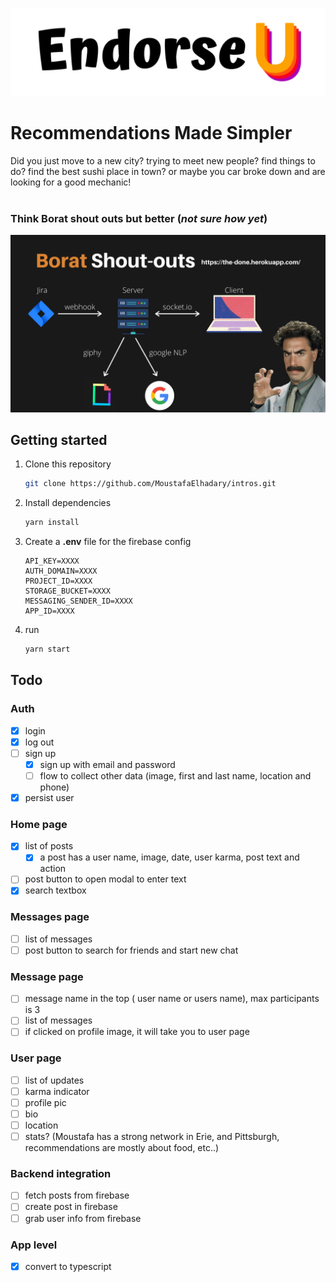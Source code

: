 ![alt text](assets/images/logo_02.png)

# Recommendations Made Simpler

Did you just move to a new city? trying to meet new people? find things to do? find the best sushi place in town? or maybe you car broke down and are looking for a good mechanic!
<br /> <br/>
### Think Borat shout outs but better (*not sure how yet*)

![alt text](readme/13.png)


## Getting started

1. Clone this repository

   ```bash
   git clone https://github.com/MoustafaElhadary/intros.git
   ```

2. Install dependencies

      ```bash
      yarn install
      ```
3. Create a **.env** file for the firebase config

    ```env
    API_KEY=XXXX
    AUTH_DOMAIN=XXXX
    PROJECT_ID=XXXX
    STORAGE_BUCKET=XXXX
    MESSAGING_SENDER_ID=XXXX
    APP_ID=XXXX
    ```
4. run 

      ```bash
      yarn start
      ```


## Todo

### Auth

- [x] login
- [x] log out
- [ ] sign up
  - [x] sign up with email and password
  - [ ] flow to collect other data (image, first and last name, location and phone)
- [x] persist user

### Home page

- [x] list of posts
  - [x] a post has a user name, image, date, user karma, post text and action
- [ ] post button to open modal to enter text
- [x] search textbox

### Messages page

- [ ] list of messages
- [ ] post button to search for friends and start new chat

### Message page

- [ ] message name in the top ( user name or users name), max participants is 3
- [ ] list of messages
- [ ] if clicked on profile image, it will take you to user page

### User page

- [ ] list of updates
- [ ] karma indicator
- [ ] profile  pic
- [ ] bio
- [ ] location
- [ ] stats? (Moustafa has a strong network in Erie, and Pittsburgh, recommendations are mostly about food, etc..)

### Backend integration

- [ ] fetch posts from firebase
- [ ] create post in firebase
- [ ] grab user info from firebase
### App level

- [x] convert to typescript
